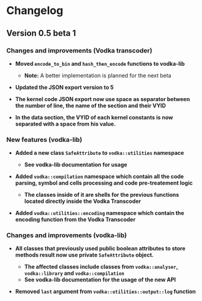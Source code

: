 # Changelog

## Version 0.5 beta 1

### Changes and improvements (Vodka transcoder)

- **Moved `encode_to_bin` and `hash_then_encode` functions to vodka-lib**
  - **Note:** A better implementation is planned for the next beta

- **Updated the JSON export version to 5**

- **The kernel code JSON export now use space as separator between the number of line, the name of the section and their VYID**

- **In the data section, the VYID of each kernel constants is now separated with a space from his value.**

### New features (vodka-lib)

- **Added a new class `SafeAttribute` to `vodka::utilities` namespace**
  - **See vodka-lib documentation for usage**

- **Added `vodka::compilation` namespace which contain all the code parsing, symbol and cells processing and code pre-treatement logic**
  - **The classes inside of it are shells for the previous functions located directly inside the Vodka Transcoder**

- **Added `vodka::utilities::encoding` namespace which contain the encoding function from the Vodka Transcoder**

### Changes and improvements (vodka-lib)

- **All classes that previously used public boolean attributes to store methods result now use private `SafeAttribute` object.**
  - **The affected classes include classes from `vodka::analyser`, `vodka::library` and `vodka::compilation`**
  - **See vodka-lib documentation for the usage of the new API**

- **Removed `last` argument from `vodka::utilities::output::log` function**